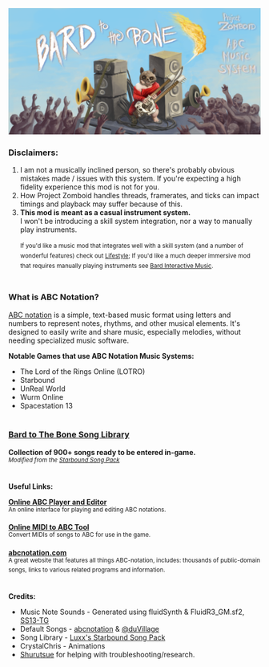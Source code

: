 ![image](./images/githubBanner.png)
<br>

### Disclaimers:
1. I am not a musically inclined person, so there's probably obvious mistakes made / issues with this system. If you're expecting a high fidelity experience this mod is not for you.
2. How Project Zomboid handles threads, framerates, and ticks can impact timings and playback may suffer because of this.
3. **This mod is meant as a casual instrument system.**<br>I won't be introducing a skill system integration, nor a way to manually play instruments.<br><br><sup>If you'd like a music mod that integrates well with a skill system (and a number of wonderful features) check out [Lifestyle](https://steamcommunity.com/sharedfiles/filedetails/?id=2997342681); If you'd like a much deeper immersive mod that requires manually playing instruments see [Bard Interactive Music](https://steamcommunity.com/sharedfiles/filedetails/?id=3176639185).</sup>
<br><br>

### What is ABC Notation?

[ABC notation](https://en.wikipedia.org/wiki/ABC_notation) is a simple, text-based music format using letters and numbers to represent notes, rhythms, and other musical elements. It's designed to easily write and share music, especially melodies, without needing specialized music software.

**Notable Games that use ABC Notation Music Systems:**
- The Lord of the Rings Online (LOTRO)
- Starbound
- UnReal World
- Wurm Online
- Spacestation 13
<br><br>

### [Bard to The Bone Song Library](./songLibrary#readme)
**Collection of 900+ songs ready to be entered in-game.**<br>
*<sup>Modified from the [Starbound Song Pack](https://github.com/luxx/sbsp)</sup>*
<br><br>

**Useful Links:**

**[Online ABC Player and Editor](https://abc.rectanglered.com/)**<br>
<sup>An online interface for playing and editing ABC notations.</sup>

**[Online MIDI to ABC Tool](https://michaeleskin.com/tools/midi2abc/midi2abc.html)**<br>
<sup>Convert MIDIs of songs to ABC for use in the game.</sup>

**[abcnotation.com](https://abcnotation.com/)**<br>
<sup>A great website that features all things ABC-notation, includes: thousands of public-domain songs, links to various related programs and information.</sup>
<br><br>


**Credits:**
- Music Note Sounds - Generated using fluidSynth & FluidR3_GM.sf2, [SS13-TG](https://github.com/tgstation/tgstation)
- Default Songs - [abcnotation](https://abcnotation.com) & [@duVillage](https://www.youtube.com/@duVillage)
- Song Library - [Luxx's Starbound Song Pack](https://github.com/luxx/sbsp)
- CrystalChris - Animations
- [Shurutsue](https://github.com/Shurutsue) for helping with troubleshooting/research.
###
